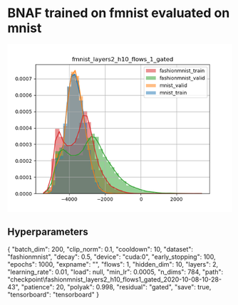 # BNAF trained on fmnist evaluated on mnist

![histogram](fmnist_on_mnist_better.png)

## Hyperparameters

{
    "batch_dim": 200,
    "clip_norm": 0.1,
    "cooldown": 10,
    "dataset": "fashionmnist",
    "decay": 0.5,
    "device": "cuda:0",
    "early_stopping": 100,
    "epochs": 1000,
    "expname": "",
    "flows": 1,
    "hidden_dim": 10,
    "layers": 2,
    "learning_rate": 0.01,
    "load": null,
    "min_lr": 0.0005,
    "n_dims": 784,
    "path": "checkpoint\\fashionmnist_layers2_h10_flows1_gated_2020-10-08-10-28-43",
    "patience": 20,
    "polyak": 0.998,
    "residual": "gated",
    "save": true,
    "tensorboard": "tensorboard"
}
